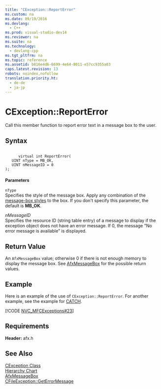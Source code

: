 ```yaml
---
title: "CException::ReportError"
ms.custom: na
ms.date: 09/19/2016
ms.devlang: 
  - C++
ms.prod: visual-studio-dev14
ms.reviewer: na
ms.suite: na
ms.technology: 
  - devlang-cpp
ms.tgt_pltfrm: na
ms.topic: reference
ms.assetid: b816e4d6-6699-4e64-8011-e57cc9355a03
caps.latest.revision: 13
robots: noindex,nofollow
translation.priority.ht: 
  - de-de
  - ja-jp
---
```

# CException::ReportError
Call this member function to report error text in a message box to the user.  
  
## Syntax  
  
```  
  
      virtual int ReportError(  
   UINT nType = MB_OK,  
   UINT nMessageID = 0   
);  
```  
  
#### Parameters  
 `nType`  
 Specifies the style of the message box. Apply any combination of the [message-box styles](../vs140/Message-Box-Styles.md) to the box. If you don't specify this parameter, the default is **MB_OK**.  
  
 *nMessageID*  
 Specifies the resource ID (string table entry) of a message to display if the exception object does not have an error message. If 0, the message "No error message is available" is displayed.  
  
## Return Value  
 An `AfxMessageBox` value; otherwise 0 if there is not enough memory to display the message box. See [AfxMessageBox](../vs140/AfxMessageBox.md) for the possible return values.  
  
## Example  
 Here is an example of the use of `CException::ReportError`. For another example, see the example for [CATCH](../vs140/CATCH.md).  
  
 [!CODE [NVC_MFCExceptions#23](../CodeSnippet/VS_Snippets_Cpp/NVC_MFCExceptions#23)]  
  
## Requirements  
 **Header:** afx.h  
  
## See Also  
 [CException Class](../vs140/CException-Class.md)   
 [Hierarchy Chart](../vs140/Hierarchy-Chart.md)   
 [AfxMessageBox](../vs140/AfxMessageBox.md)   
 [CFileException::GetErrorMessage](../vs140/CFileException--GetErrorMessage.md)